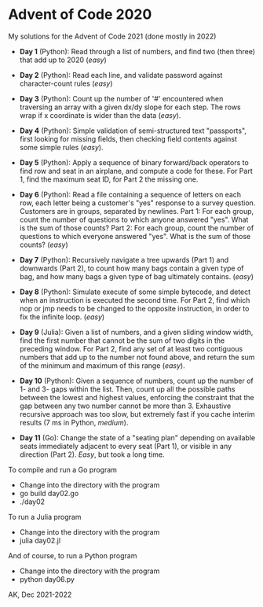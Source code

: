 # Advent of Code 2020

My solutions for the Advent of Code 2021 (done mostly in 2022)

* **Day 1** (Python): Read through a list of numbers, and find two
  (then three) that add up to 2020 (*easy*)
* **Day 2** (Python): Read each line, and validate password against 
  character-count rules (*easy*)
* **Day 3** (Python): Count up the number of '#' encountered when traversing
  an array with a given dx/dy slope for each step. The rows wrap if x 
  coordinate is wider than the data (*easy*).
* **Day 4** (Python): Simple validation of semi-structured text "passports",
  first looking for missing fields, then checking field contents against some
  simple rules (*easy*).
* **Day 5** (Python): Apply a sequence of binary forward/back operators to find
  row and seat in an airplane, and compute a code for these. For Part 1, find
  the maximum seat ID, for Part 2 the missing one.
* **Day 6** (Python): Read a file containing a sequence of letters on each row,
  each letter being a customer's "yes" response to a survey question. Customers
  are in groups, separated by newlines.  Part 1: For each group, count the
  number of questions to which anyone answered "yes". What is the sum of those
  counts?  Part 2: For each group, count the number of questions to which
  everyone answered "yes". What is the sum of those counts? (*easy*)
* **Day 7** (Python): Recursively navigate a tree upwards (Part 1) and
  downwards (Part 2), to count how many bags contain a given type of bag, and
  how many bags a given type of bag ultimately contains. (*easy*)

* **Day 8** (Python): Simulate execute of some simple bytecode, and detect when
  an instruction is executed the second time. For Part 2, find which nop or jmp
  needs to be changed to the opposite instruction, in order to fix the infinite
  loop. (*easy*)

* **Day 9** (Julia): Given a list of numbers, and a given sliding window width, 
  find the first number that cannot be the sum of two digits in the preceding
  window. For Part 2, find any set of at least two contiguous numbers that add
  up to the number not found above, and return the sum of the minimum and
  maximum of this range (*easy*).

* **Day 10** (Python): Given a sequence of numbers, count up the number of 1-
  and 3- gaps within the list. Then, count up all the possible paths between
  the lowest and highest values, enforcing the constraint that the gap between
  any two number cannot be more than 3. Exhaustive recursive approach was too
  slow, but extremely fast if you cache interim results (7 ms in Python, *medium*).

* **Day 11** (Go): Change the state of a "seating plan" depending on 
  available seats immediately adjacent to every seat (Part 1), or visible 
  in any direction (Part 2). *Easy*, but took a long time.

To compile and run a Go program
* Change into the directory with the program
* go build day02.go
* ./day02

To run a Julia program
* Change into the directory with the program
* julia day02.jl

And of course, to run a Python program
* Change into the directory with the program
* python day06.py

AK, Dec 2021-2022
